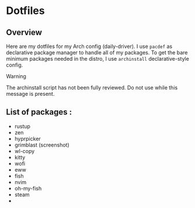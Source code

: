 # Dotfiles

## Overview
Here are my dotfiles for my Arch config (daily-driver). I use `pacdef` as declarative package manager to handle all of my packages.
To get the bare minimum packages needed in the distro, I use `archinstall` declarative-style config.
> [!WARNING]
> The archinstall script has not been fully reviewed. Do not use while this message is present.

## List of packages :
- rustup
- zen
- hyprpicker
- grimblast (screenshot)
- wl-copy
- kitty
- wofi
- eww
- fish
- nvim
- oh-my-fish
- steam
- 
